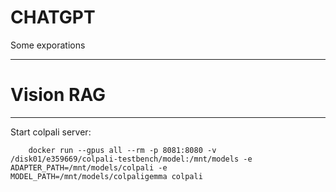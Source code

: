 # CHATGPT 

Some exporations 




------------------------------------------------------------------------------
# Vision RAG 
------------------------------------------------------------------------------


Start colpali server:

```
    docker run --gpus all --rm -p 8081:8080 -v /disk01/e359669/colpali-testbench/model:/mnt/models -e ADAPTER_PATH=/mnt/models/colpali -e MODEL_PATH=/mnt/models/colpaligemma colpali
```